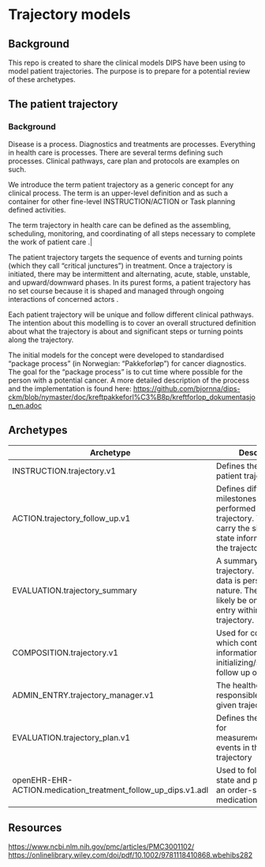 # Trajectory models 

## Background 
This repo is created to share the clinical models DIPS have been using to model patient trajectories. The purpose is to prepare for a potential review of these archetypes. 


## The patient trajectory 

### Background 
Disease is a process. Diagnostics and treatments are processes. Everything in health care is processes. There are several terms defining such processes. Clinical pathways, care plan and protocols are examples on such. 

We introduce the term patient trajectory as a generic concept for any clinical process. The term is an upper-level definition and as such a container for other fine-level INSTRUCTION/ACTION or Task planning defined activities. 

The term trajectory in health care can be defined as the assembling, scheduling, monitoring, and coordinating of all steps necessary to complete the work of patient care .|

The patient trajectory targets the sequence of events and turning points (which they call “critical junctures”) in treatment. Once a trajectory is initiated, there may be intermittent and alternating, acute, stable, unstable, and upward/downward phases. In its purest forms, a patient trajectory has no set course because it is shaped and managed through ongoing interactions of concerned actors . 

Each patient trajectory will be unique and follow different clinical pathways. The intention about this modelling is to cover an overall structured definition about what the trajectory is about and significant steps or turning points along the trajectory. 

The initial models for the concept were developed to standardised “package process” (in Norwegian: “Pakkeforløp”) for cancer diagnostics. The goal for the “package process” is to cut time where possible for the person with a potential cancer. A more detailed description of the process and the implementation is found here: https://github.com/bjornna/dips-ckm/blob/nymaster/doc/kreftpakkeforl%C3%B8p/kreftforlop_dokumentasjon_en.adoc 


## Archetypes 


|Archetype|Description|
|---------|-----------|
|INSTRUCTION.trajectory.v1|	Defines the start of a patient trajectory.|
|ACTION.trajectory_follow_up.v1	|Defines different milestones or tasks performed within a trajectory. The ACTION carry the significant state information about the trajectory. |
|EVALUATION.trajectory_summary|	A summary of the trajectory. This kind of data is persistent by nature. There will most likely be only one such entry within each trajectory. |
|COMPOSITION.trajectory.v1	|Used for compositions which contains information about the initializing/set-up or follow up of trajectories. |
|ADMIN_ENTRY.trajectory_manager.v1	|The healthcare provider responsible for the given trajectory|
|EVALUATION.trajectory_plan.v1	|Defines the overall plan for measurement/milestone events in the patient trajectory|
|openEHR-EHR-ACTION.medication_treatment_follow_up_dips.v1.adl|Used to follow up the state and progress of an order-set within medication|


## Resources
  https://www.ncbi.nlm.nih.gov/pmc/articles/PMC3001102/ 
  https://onlinelibrary.wiley.com/doi/pdf/10.1002/9781118410868.wbehibs282 
